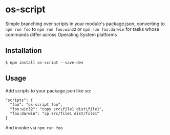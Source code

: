 # os-script
Simple branching over scripts in your module's package.json, converting to `npm run foo` to `npm run foo:win32` or `npm run foo:darwin` for tasks whose commands differ across Operating System platforms

## Installation
    $ npm install os-script --save-dev

## Usage
Add scripts to your package.json like so:

    "scripts": {
      "foo": "os-script foo",
      "foo:win32": "copy src\file1 dist\file1",
      "foo:darwin": "cp src/file1 dist/file1"
    }

And invoke via `npm run foo`
